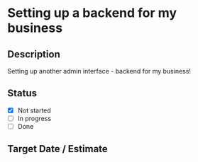 # Setting up a backend for my business

## Description

Setting up another admin interface - backend for my business!

## Status

- [x] Not started
- [ ] In progress
- [ ] Done

## Target Date / Estimate